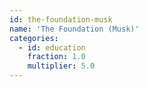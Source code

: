 ```yaml
---
id: the-foundation-musk
name: 'The Foundation (Musk)'
categories:
  - id: education
    fraction: 1.0
    multiplier: 5.0
---
```

